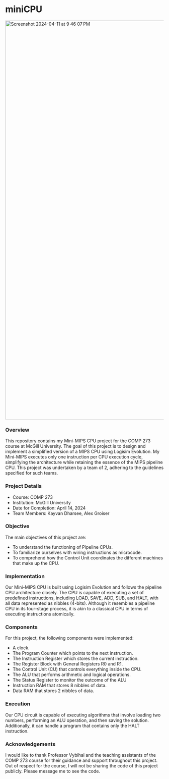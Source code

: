 # miniCPU
<img width="1264" alt="Screenshot 2024-04-11 at 9 46 07 PM" src="https://github.com/kayvandharsee/miniCPU/assets/135669229/794f8634-8a21-46a5-8e2f-4e07b5420236">

### Overview
This repository contains my Mini-MIPS CPU project for the COMP 273 course at McGill University. The goal of this project is to design and implement a simplified version of a MIPS CPU using Logisim Evolution. My Mini-MIPS executes only one instruction per CPU execution cycle, simplifying the architecture while retaining the essence of the MIPS pipeline CPU. This project was undertaken by a team of 2, adhering to the guidelines specified for such teams.

### Project Details
- Course: COMP 273
- Institution: McGill University
- Date for Completion: April 14, 2024
- Team Members: Kayvan Dharsee, Alex Groiser

### Objective
The main objectives of this project are:

- To understand the functioning of Pipeline CPUs.
- To familiarize ourselves with wiring instructions as microcode.
- To comprehend how the Control Unit coordinates the different machines that make up the CPU.

### Implementation
Our Mini-MIPS CPU is built using Logisim Evolution and follows the pipeline CPU architecture closely. The CPU is capable of executing a set of predefined instructions, including LOAD, SAVE, ADD, SUB, and HALT, with all data represented as nibbles (4-bits). Although it resembles a pipeline CPU in its four-stage process, it is akin to a classical CPU in terms of executing instructions atomically.

### Components
For this project, the following components were implemented:

- A clock.
- The Program Counter which points to the next instruction.
- The Instruction Register which stores the current instruction.
- The Register Block with General Registers R0 and R1.
- The Control Unit (CU) that controls everything inside the CPU.
- The ALU that performs arithmetic and logical operations.
- The Status Register to monitor the outcome of the ALU
- Instruction RAM that stores 8 nibbles of data.
- Data RAM that stores 2 nibbles of data.

### Execution
Our CPU circuit is capable of executing algorithms that involve loading two numbers, performing an ALU operation, and then saving the solution. Additionally, it can handle a program that contains only the HALT instruction.

### Acknowledgements
I would like to thank Professor Vybihal and the teaching assistants of the COMP 273 course for their guidance and support throughout this project. Out of respect for the course, I will not be sharing the code of this project publicly. Please message me to see the code.

